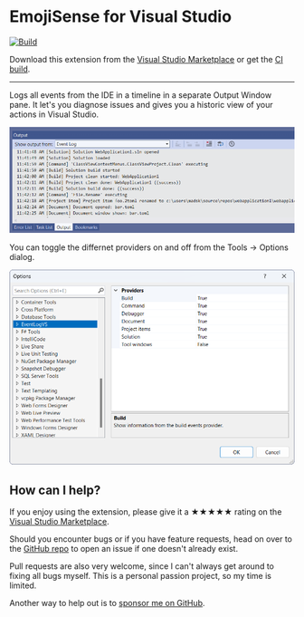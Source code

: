 [marketplace]: https://marketplace.visualstudio.com/items?itemName=MadsKristensen.EventLog
[vsixgallery]: http://vsixgallery.com/extension/EventLogVS.a9f6a6f5-4752-4c4d-a142-15340fc800af/
[repo]:https://github.com/madskristensen/EventLogVS

# EmojiSense for Visual Studio

[![Build](https://github.com/madskristensen/EventLogVS/actions/workflows/build.yaml/badge.svg)](https://github.com/madskristensen/EventLogVS/actions/workflows/build.yaml)

Download this extension from the [Visual Studio Marketplace][marketplace]
or get the [CI build][vsixgallery].

--------------------------------------

Logs all events from the IDE in a timeline in a separate Output Window pane. It let's you diagnose issues and gives you a historic view of your actions in Visual Studio.

![Output Window](art/output.png)

You can toggle the differnet providers on and off from the Tools -> Options dialog.

![EmojiSense](art/options.png)


## How can I help?
If you enjoy using the extension, please give it a ★★★★★ rating on the [Visual Studio Marketplace][marketplace].

Should you encounter bugs or if you have feature requests, head on over to the [GitHub repo][repo] to open an issue if one doesn't already exist.

Pull requests are also very welcome, since I can't always get around to fixing all bugs myself. This is a personal passion project, so my time is limited.

Another way to help out is to [sponsor me on GitHub](https://github.com/sponsors/madskristensen).
